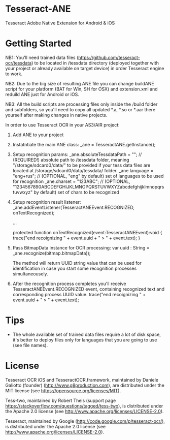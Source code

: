 # Tesseract-ANE
Tesseract Adobe Native Extension for Android &amp; iOS

Getting Started
=================
NB1: You'll need trained data files (https://github.com/tesseract-ocr/tessdata) to be located in /tessdata directory (deployed together with your project or already available on target device) in order Tesseract engine to work.

NB2: Due to the big size of resulting ANE file you can change buildANE script for your platform (BAT for Win, SH for OSX) and extension.xml and reduild ANE just for Android or iOS.

NB3: All the build scripts are processing files only inside the /build folder and subfolders, so you'll need to copy all updated *.a, *.so or *.aar there yourself after making changes in native projects.

In order to use Tesseract OCR in your AS3/AIR project:
1. Add ANE to your project

2. Instatntiate the main ANE class:
    _ane = TesseractANE.getInstance();
	
3. Setup recognition params:
	_ane.absoluteTessdataPath = ""; // (REQUIRED!) absolute path to /tessdata folder, meaning "/storage/sdcard0/data/" to be provided if your tess data files are located at /storage/sdcard0/data/tessdata/ folder.
	_ane.language = "eng+rus"; // (OPTIONAL, "eng" by default) set of languages to be used for recognition
	_ane.charset = "123ABC"; // (OPTIONAL, "1234567890ABCDEFGHIJKLMNOPQRSTUVWXYZabcdefghijklmnopqrstuvwxyz" by default) set of chars to be recognized
	
4. Setup recognition result listener:
	_ane.addEventListener(TesseractANEEvent.RECOGNIZED, onTextRecognized);
	
	...
	
	protected function onTextRecognized(event:TesseractANEEvent):void
	{
		trace("end recoignizing " + event.uuid + " > " + event.text);
	}
	
4. Pass BitmapData instance for OCR processing:
	var uuid : String = _ane.recognize(bitmap.bitmapData));
	
	The method will return UUID string value that can be used for identification in case you start some recognition processes simultaneousely.
	
5. After the recognition process completes you'll receive TesseractANEEvent.RECOGNIZED event, containing recognized text and corresponding process UUID value.
	trace("end recoignizing " + event.uuid + " > " + event.text);
	
Tips
=================
* The whole available set of trained data files require a lot of disk space, it's better to deploy files only for languages that you are going to use (see file names).


License
=================

Tesseract OCR iOS and TesseractOCR.framework, maintained by Daniele Galiotto (founder) (http://www.g8production.com), are distributed under the MIT
license (see 
https://opensource.org/licenses/MIT).

Tess-two, maintained by Robert Theis (support page https://stackoverflow.com/questions/tagged/tess-two), is
distributed under the Apache 2.0 license (see 
http://www.apache.org/licenses/LICENSE-2.0).

Tesseract, maintained by Google (http://code.google.com/p/tesseract-ocr/), is
distributed under the Apache 2.0 license (see 
http://www.apache.org/licenses/LICENSE-2.0).
